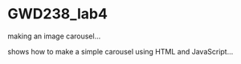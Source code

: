 GWD238_lab4
===========

making an image carousel...

shows how to make a simple carousel using HTML and JavaScript...
